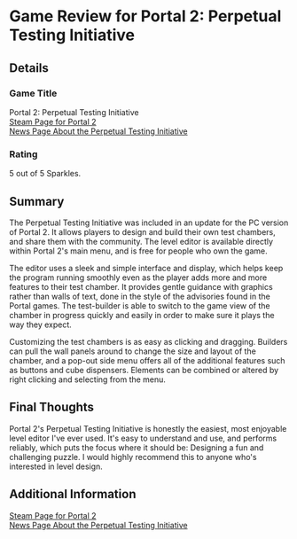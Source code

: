 # Game Review for Portal 2: Perpetual Testing Initiative

## Details

### Game Title
Portal 2: Perpetual Testing Initiative
<br>[Steam Page for Portal 2](https://store.steampowered.com/app/620/Portal_2/)
<br>[News Page About the Perpetual Testing Initiative](https://store.steampowered.com/news/7923/)

### Rating
5 out of 5 Sparkles.

## Summary
The Perpetual Testing Initiative was included in an update for the PC version of Portal 2. It allows players to design and build their own test chambers, and share them with the community. The level editor is available directly within Portal 2's main menu, and is free for people who own the game.

The editor uses a sleek and simple interface and display, which helps keep the program running smoothly even as the player adds more and more features to their test chamber. It provides gentle guidance with graphics rather than walls of text, done in the style of the advisories found in the Portal games. The test-builder is able to switch to the game view of the chamber in progress quickly and easily in order to make sure it plays the way they expect.

Customizing the test chambers is as easy as clicking and dragging. Builders can pull the wall panels around to change the size and layout of the chamber, and a pop-out side menu offers all of the additional features such as buttons and cube dispensers. Elements can be combined or altered by right clicking and selecting from the menu.

## Final Thoughts
Portal 2's Perpetual Testing Initiative is honestly the easiest, most enjoyable level editor I've ever used. It's easy to understand and use, and performs reliably, which puts the focus where it should be: Designing a fun and challenging puzzle. I would highly recommend this to anyone who's interested in level design.

## Additional Information
[Steam Page for Portal 2](https://store.steampowered.com/app/620/Portal_2/)
<br>[News Page About the Perpetual Testing Initiative](https://store.steampowered.com/news/7923/)
